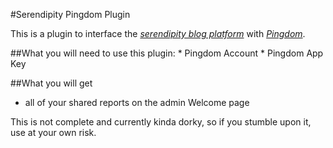 #Serendipity Pingdom Plugin

This is a plugin to interface the [*serendipity blog platform*](http://www.s9y.org/) with [*Pingdom*](http://www.pingdom.com/).

##What you will need to use this plugin:
	* Pingdom Account
	* Pingdom App Key

##What you will get
  * all of your shared reports on the admin Welcome page

This is not complete and currently kinda dorky, so if you stumble upon it, use at your own risk.
